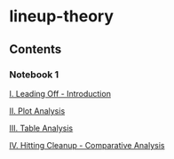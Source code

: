# lineup-theory

## Contents

### Notebook 1

[I. Leading Off - Introduction](/notebook.md#leading-off---introduction)

[II. Plot Analysis](/notebook.md#plot-analysis)

[III. Table Analysis](/notebook.md#table-analysis)

[IV. Hitting Cleanup - Comparative Analysis](/notebook.md#comparative-analysis)